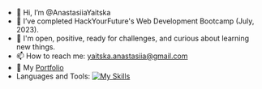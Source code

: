 - 👋  Hi, I’m @AnastasiiaYaitska
- 🌱  I’ve completed HackYourFuture's Web Development Bootcamp (July, 2023).
- 👀 I'm open, positive, ready for challenges, and curious about learning new things.
- 📫 How to reach me: yaitska.anastasiia@gmail.com
- 📖 My [Portfolio](https://anastasiia-yaitska-portfolio-dev.vercel.app/)
- Languages and Tools:
 [![My Skills](https://skillicons.dev/icons?i=html,css,sass,js,nodejs,mongodb,mysql,docker,git,react,redux,styledcomponents,materialui,vscode,figma&theme=light)](https://skillicons.dev)



